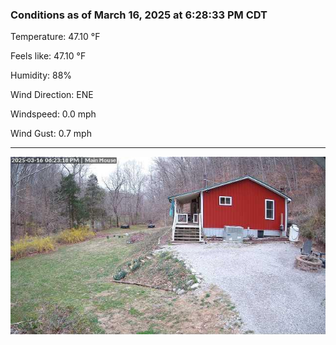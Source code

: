 ### Conditions as of March 16, 2025 at 6:28:33 PM CDT 

Temperature: 47.10 &deg;F

Feels like: 47.10 &deg;F

Humidity: 88%

Wind Direction: ENE

Windspeed: 0.0 mph

Wind Gust: 0.7 mph

---

<img src="./images/latest.jpeg"/>

